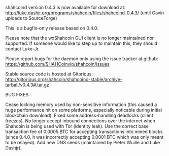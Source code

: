 shahcoind version 0.4.3 is now available for download at:
http://luke.dashjr.org/programs/shahcoin/files/shahcoind-0.4.3/ (until Gavin uploads to SourceForge)

This is a bugfix-only release based on 0.4.0.

Please note that the wxShahcoin GUI client is no longer maintained nor supported. If someone would like to step up to maintain this, they should contact Luke-Jr.

Please report bugs for the daemon only using the issue tracker at github:
https://github.com/SHAHCoinvip/shahcoin/issues

Stable source code is hosted at Gitorious:
http://gitorious.org/shahcoin/shahcoind-stable/archive-tarball/v0.4.3#.tar.gz

BUG FIXES

Cease locking memory used by non-sensitive information (this caused a huge performance hit on some platforms, especially noticable during initial blockchain download).
Fixed some address-handling deadlocks (client freezes).
No longer accept inbound connections over the internet when Shahcoin is being used with Tor (identity leak).
Use the correct base transaction fee of 0.0005 BTC for accepting transactions into mined blocks (since 0.4.0, it was incorrectly accepting 0.0001 BTC which was only meant to be relayed).
Add new DNS seeds (maintained by Pieter Wuille and Luke Dashjr).


